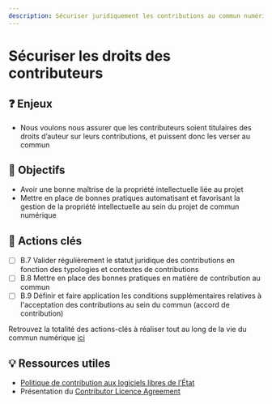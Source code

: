 ```yaml
---
description: Sécuriser juridiquement les contributions au commun numérique
---
```


# Sécuriser les droits des contributeurs

## ❓ Enjeux

* Nous voulons nous assurer que les contributeurs soient titulaires des droits d’auteur sur leurs contributions, et puissent donc les verser au commun

## 🎯 Objectifs

* Avoir une bonne maîtrise de la propriété intellectuelle liée au projet
* Mettre en place de bonnes pratiques automatisant et favorisant la gestion de la propriété intellectuelle au sein du projet de commun numérique

## 📑 Actions clés

* [ ] B.7 Valider régulièrement le statut juridique des contributions en fonction des typologies et contextes de contributions
* [ ] B.8 Mettre en place des bonnes pratiques en matière de contribution au commun
* [ ] B.9 Définir et faire application les conditions supplémentaires relatives à l'acceptation des contributions au sein du commun \(accord de contribution\)

Retrouvez la totalité des actions-clés à réaliser tout au long de la vie du commun numérique [ici](../recapitulatif-des-actions-cles.md)

## 💡 Ressources utiles

* [Politique de contribution aux logiciels libres de l’État](https://www.numerique.gouv.fr/publications/politique-logiciel-libre/)
* Présentation du [Contributor Licence Agreement](https://en.wikipedia.org/wiki/Contributor_License_Agreement)

